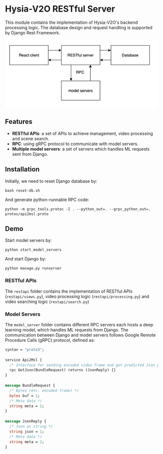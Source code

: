# Hysia-V2O RESTful Server

This module contains the implementation of Hysia-V2O's backend processing logic. The database design 
and request handling is supported by Django Rest Framework.

![Alt text](static/media/server-system-architecture.jpg?raw=true "server system architecture")

## Features

- **RESTful APIs**: a set of APIs to achieve management, video processing and scene search.
- **RPC**: using gRPC protocol to communicate with model servers.
- **Multiple model servers**: a set of servers which handles ML requests sent from Django.

## Installation

Initially, we need to reset Django database by:
```shell script
bash reset-db.sh
```
And generate python-runnable RPC code:
```shell script
python -m grpc_tools.protoc -I . --python_out=. --grpc_python_out=. protos/api2msl.proto
```

## Demo

Start model servers by:
```shell script
python start_model_servers
```

And start Django by:
```shell script
python manage.py runserver
```

### RESTful APIs

The `restapi` folder contains the implementation of RESTful APIs (`restapi/views.py`), video processing logic (`restapi/processing.py`) 
and video searching logic (`restapi/search.py`)

### Model Servers

The `model_server` folder contains different RPC servers each hosts a deep learning model, which handles ML
requests from Django. The communication between Django and model servers follows Google Remote Procedure Calls (gRPC) protocol, defined as:
```proto
syntax = "proto3";

service Api2Msl {
  /* Interface for sending encoded video frame and get predicted Json path */
  rpc GetJson(BundleRequest) returns (JsonReply) {}
}

message BundleRequest {
  /* Bytes (etc. encoded frame) */
  bytes buf = 1;
  /* Meta data */
  string meta = 2;
}

message JsonReply {
  /* Json as string */
  string json = 1;
  /* Meta data */
  string meta = 2;
}
```
